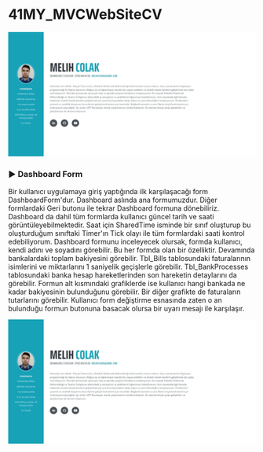 # 41MY_MVCWebSiteCV




![image_alt](https://github.com/melihcolak0/MVC5_CV_WebSite/blob/176f1227cae25b3a7350df677a3e857e97428b87/ss/cvAboutme.jpg)

### :arrow_forward: Dashboard Form
Bir kullanıcı uygulamaya giriş yaptığında ilk karşılaşacağı form DashboardForm'dur. Dashboard aslında ana formumuzdur. Diğer formlardaki Geri butonu ile tekrar Dashboard formuna dönebiliriz. Dashboard da dahil tüm formlarda kullanıcı güncel tarih ve saati görüntüleyebilmektedir. Saat için SharedTime isminde bir sınıf oluşturup bu oluşturduğum sınıftaki Timer'ın Tick olayı ile tüm formlardaki saati kontrol edebiliyorum. Dashboard formunu inceleyecek olursak, formda kullanıcı, kendi adını ve soyadını görebilir. Bu her formda olan bir özelliktir. Devamında bankalardaki toplam bakiyesini görebilir. Tbl_Bills tablosundaki faturalarının isimlerini ve miktarlarını 1 saniyelik geçişlerle görebilir. Tbl_BankProcesses tablosundaki banka hesap hareketlerinden son hareketin detaylarını da görebilir. Formun alt kısmındaki grafiklerde ise kullanıcı hangi bankada ne kadar bakiyesinin bulunduğunu görebilir. Bir diğer grafikte de faturaların tutarlarını görebilir. Kullanıcı form değiştirme esnasında zaten o an bulunduğu formun butonuna basacak olursa bir uyarı mesajı ile karşılaşır.

<div align="center">
  <img src="https://github.com/melihcolak0/MVC5_CV_WebSite/blob/176f1227cae25b3a7350df677a3e857e97428b87/ss/cvAboutme.jpg" alt="image alt">
</div>

